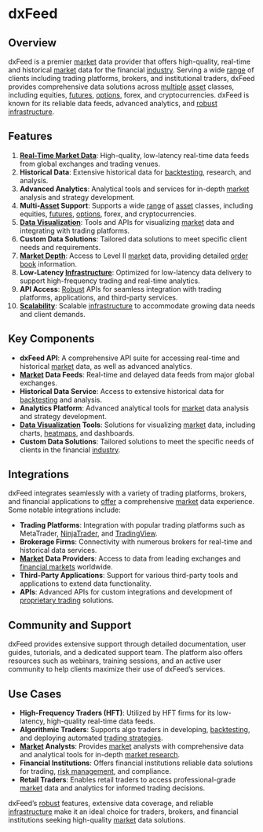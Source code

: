 # dxFeed

## Overview
dxFeed is a premier [market](../m/market.md) data provider that offers high-quality, real-time and historical [market](../m/market.md) data for the financial [industry](../i/industry.md). Serving a wide [range](../r/range.md) of clients including trading platforms, brokers, and institutional traders, dxFeed provides comprehensive data solutions across [multiple](../m/multiple.md) [asset](../a/asset.md) classes, including equities, [futures](../f/futures.md), [options](../o/options.md), forex, and cryptocurrencies. dxFeed is known for its reliable data feeds, advanced analytics, and [robust](../r/robust.md) [infrastructure](../i/infrastructure.md).

## Features
1. **[Real-Time Market Data](../r/real-time_market_data.md)**: High-quality, low-latency real-time data feeds from global exchanges and trading venues.
2. **Historical Data**: Extensive historical data for [backtesting](../b/backtesting.md), research, and analysis.
3. **Advanced Analytics**: Analytical tools and services for in-depth [market](../m/market.md) analysis and strategy development.
4. **Multi-[Asset](../a/asset.md) Support**: Supports a wide [range](../r/range.md) of [asset](../a/asset.md) classes, including equities, [futures](../f/futures.md), [options](../o/options.md), forex, and cryptocurrencies.
5. **[Data Visualization](../d/data_visualization.md)**: Tools and APIs for visualizing [market](../m/market.md) data and integrating with trading platforms.
6. **Custom Data Solutions**: Tailored data solutions to meet specific client needs and requirements.
7. **[Market Depth](../m/market_depth.md)**: Access to Level II [market](../m/market.md) data, providing detailed [order book](../o/order_book.md) information.
8. **Low-Latency [Infrastructure](../i/infrastructure.md)**: Optimized for low-latency data delivery to support high-frequency trading and real-time analytics.
9. **API Access**: [Robust](../r/robust.md) APIs for seamless integration with trading platforms, applications, and third-party services.
10. **[Scalability](../s/scalability.md)**: Scalable [infrastructure](../i/infrastructure.md) to accommodate growing data needs and client demands.

## Key Components
- **dxFeed API**: A comprehensive API suite for accessing real-time and historical [market](../m/market.md) data, as well as advanced analytics.
- **[Market](../m/market.md) Data Feeds**: Real-time and delayed data feeds from major global exchanges.
- **Historical Data Service**: Access to extensive historical data for [backtesting](../b/backtesting.md) and analysis.
- **Analytics Platform**: Advanced analytical tools for [market](../m/market.md) data analysis and strategy development.
- **[Data Visualization](../d/data_visualization.md) Tools**: Solutions for visualizing [market](../m/market.md) data, including charts, [heatmaps](../h/heatmaps_in_trading.md), and dashboards.
- **Custom Data Solutions**: Tailored solutions to meet the specific needs of clients in the financial [industry](../i/industry.md).

## Integrations
dxFeed integrates seamlessly with a variety of trading platforms, brokers, and financial applications to [offer](../o/offer.md) a comprehensive [market](../m/market.md) data experience. Some notable integrations include:

- **Trading Platforms**: Integration with popular trading platforms such as MetaTrader, [NinjaTrader](../n/ninjatrader.md), and [TradingView](../t/tradingview.md).
- **Brokerage Firms**: Connectivity with numerous brokers for real-time and historical data services.
- **[Market](../m/market.md) Data Providers**: Access to data from leading exchanges and [financial markets](../f/financial_market.md) worldwide.
- **Third-Party Applications**: Support for various third-party tools and applications to extend data functionality.
- **APIs**: Advanced APIs for custom integrations and development of [proprietary trading](../p/proprietary_trading.md) solutions.

## Community and Support
dxFeed provides extensive support through detailed documentation, user guides, tutorials, and a dedicated support team. The platform also offers resources such as webinars, training sessions, and an active user community to help clients maximize their use of dxFeed’s services.

## Use Cases
- **High-Frequency Traders (HFT)**: Utilized by HFT firms for its low-latency, high-quality real-time data feeds.
- **Algorithmic Traders**: Supports algo traders in developing, [backtesting](../b/backtesting.md), and deploying automated [trading strategies](../t/trading_strategies.md).
- **[Market](../m/market.md) Analysts**: Provides [market](../m/market.md) analysts with comprehensive data and analytical tools for in-depth [market research](../m/market_research.md).
- **Financial Institutions**: Offers financial institutions reliable data solutions for trading, [risk management](../r/risk_management.md), and compliance.
- **Retail Traders**: Enables retail traders to access professional-grade [market](../m/market.md) data and analytics for informed trading decisions.

dxFeed’s [robust](../r/robust.md) features, extensive data coverage, and reliable [infrastructure](../i/infrastructure.md) make it an ideal choice for traders, brokers, and financial institutions seeking high-quality [market](../m/market.md) data solutions.
